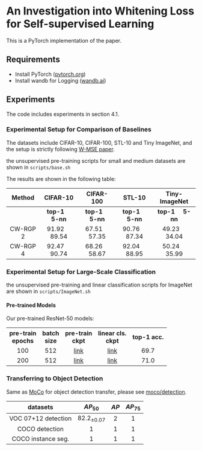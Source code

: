 # An Investigation into Whitening Loss for Self-supervised Learning

This is a PyTorch implementation of the paper.


## Requirements
- Install PyTorch ([pytorch.org](http://pytorch.org))
- Install wandb for Logging ([wandb.ai](https://wandb.ai/)) 

## Experiments
The code includes experiments in section 4.1. 

### Experimental Setup for Comparison of Baselines
The datasets include CIFAR-10, CIFAR-100, STL-10 and Tiny ImageNet, 
and the setup is strictly following [W-MSE paper](https://arxiv.org/abs/2007.06346).

the unsupervised pre-training scripts for small and medium datasets are shown in `scripts/base.sh`

The results are shown in the following table:

| Method   |CIFAR-10 | CIFAR-100 |STL-10 | Tiny-ImageNet |
| :--------:  |:-------------:| :--: | :--: | :--: |
|   | **top-1** &nbsp;&nbsp;&nbsp; **5-nn** |**top-1** &nbsp;&nbsp;&nbsp; **5-nn**  |**top-1** &nbsp;&nbsp;&nbsp; **5-nn** | **top-1** &nbsp;&nbsp;&nbsp; **5-nn** |
| CW-RGP 2|  91.92 &nbsp;&nbsp;&nbsp;   89.54 |  67.51 &nbsp;&nbsp;&nbsp;   57.35  |90.76 &nbsp;&nbsp;&nbsp;   87.34|  49.23 &nbsp;&nbsp;&nbsp;   34.04 |
| CW-RGP 4|  92.47 &nbsp;&nbsp;&nbsp; 90.74| 68.26 &nbsp;&nbsp;&nbsp;  58.67 |92.04 &nbsp;&nbsp;&nbsp; 88.95| 50.24 &nbsp;&nbsp;&nbsp;  35.99 |

### Experimental Setup for Large-Scale Classification

the unsupervised pre-training and linear classification scripts for ImageNet are shown in `scripts/ImageNet.sh`

#### Pre-trained Models
Our pre-trained ResNet-50 models:
<table><tbody>
<!-- START TABLE -->
<!-- TABLE HEADER -->
<th valign="bottom">pre-train<br/>epochs</th>
<th valign="bottom">batch<br/>size</th>
<th valign="bottom">pre-train<br/>ckpt</th>
<th valign="bottom">linear cls.<br/>ckpt</th>
<th valign="center">top-1 acc.</th>
<!-- TABLE BODY -->
<tr>
<td align="center">100</td>
<td align="center">512</td>
<td align="center"><a href="https://drive.google.com/file/d/1p137aJGGtQIKc_UErx1F0IgUeEbhApS5/view?usp=sharing">link</a></td>
<td align="center"><a href="https://drive.google.com/file/d/1xFsZjQZQ1SUPnhZ1MaZlODNjhqdNKW5h/view?usp=sharing">link</a></td>
<td align="center">69.7</td>
</tr>
<tr>
<td align="center">200</td>
<td align="center">512</td>
<td align="center"><a href="https://drive.google.com/file/d/1xMWmEW-AykQ5hdlfir0Tjjn8-UOOMHyx/view?usp=sharing">link</a></td>
<td align="center"><a href="https://drive.google.com/file/d/1mqQS-YwbP7imf2LHRIp-wSmx-8AOjIAm/view?usp=sharing">link</a></td>
<td align="center">71.0</td>
</tr>
</tbody></table>

### Transferring to Object Detection
Same as [MoCo](https://github.com/facebookresearch/moco) for object detection transfer, please see [moco/detection](https://github.com/facebookresearch/moco/tree/master/detection).

| datasets |$AP_{50}$| $AP$ | $AP_{75}$ |
| :----:  |:------:| :--: | :--: | 
| VOC 07+12 detection  | $82.2_{±0.07}$|2  |1|1|
| COCO detection|  1 |  1  | 1 | 
| COCO instance seg.| 1| 1 |  1 | 2 |

